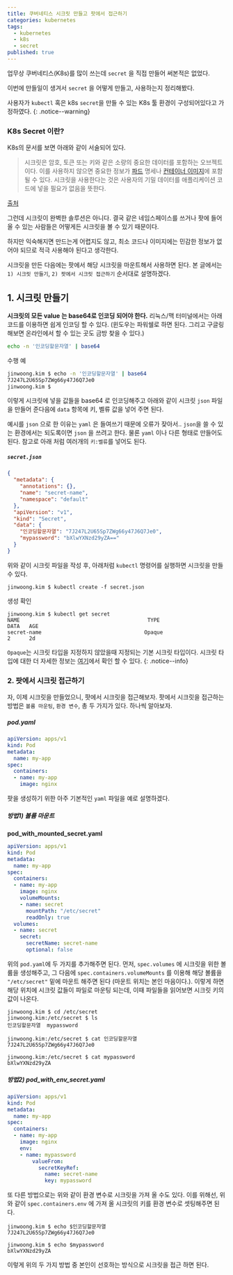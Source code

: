 ```yaml
---
title: 쿠버네티스 시크릿 만들고 팟에서 접근하기
categories: kubernetes
tags:
  - kubernetes
  - k8s
  - secret
published: true
---
```



업무상 쿠버네티스(K8s)를 많이 쓰는데 `secret` 을 직접 만들어 써본적은 없었다.

이번에 만들일이 생겨서 `secret` 을 어떻게 만들고, 사용하는지 정리해봤다.

사용자가 `kubectl` 혹은 k8s `secret`을 만들 수 있는 K8s 툴 환경이 구성되어있다고 가정하였다.
{: .notice--warning}

### K8s Secret 이란?
K8s의 문서를 보면 아래와 같이 서술되어 있다.

>시크릿은 암호, 토큰 또는 키와 같은 소량의 중요한 데이터를 포함하는 오브젝트이다. 이를 사용하지 않으면 중요한 정보가 [파드](https://kubernetes.io/ko/docs/concepts/workloads/pods/) 명세나 [컨테이너 이미지](https://kubernetes.io/ko/docs/reference/glossary/?all=true#term-image)에 포함될 수 있다. 시크릿을 사용한다는 것은 사용자의 기밀 데이터를 애플리케이션 코드에 넣을 필요가 없음을 뜻한다.

[출처](https://kubernetes.io/ko/docs/concepts/configuration/secret/)

그런데 시크릿이 완벽한 솔루션은 아니다. 결국 같은 네임스페이스를 쓰거나 팟에 들어올 수 있는 사람들은 어떻게든 시크릿을 볼 수 있기 때문이다.

하지만 익숙해지면 만드는게 어렵지도 않고, 최소 코드나 이미지에는 민감한 정보가 없어야 되므로 적극 사용해야 된다고 생각한다.

시크릿을 만든 다음에는 팟에서 해당 시크릿을 마운트해서 사용하면 된다. 본 글에서는 `1) 시크릿 만들기`, `2) 팟에서 시크릿 접근하기` 순서대로 설명하겠다.


## 1. 시크릿 만들기


**시크릿의 모든 value 는 base64로 인코딩 되어야 한다.** 리눅스/맥 터미널에서는 아래 코드를 이용하면 쉽게 인코딩 할 수 있다. (윈도우는 파워쉘로 하면 된다. 그리고 구글링 해보면 온라인에서 할 수 있는 곳도 금방 찾을 수 있다.)


```bash
echo -n '인코딩할문자열' | base64
```

수행 예

```bash
jinwoong.kim $ echo -n '인코딩할문자열' | base64
7J247L2U65Sp7ZWg66y47J6Q7Je0
jinwoong.kim $
```

이렇게 시크릿에 넣을 값들을 base64 로 인코딩해주고 아래와 같이 시크릿 `json` 파일을 만들어 준다음에 `data` 항목에 키, 벨류 값을 넣어 주면 된다.

예시를 `json` 으로 한 이유는 `yaml` 은 들여쓰기 때문에 오류가 잦아서.. `json`을 쓸 수 있는 환경에서는 되도록이면  `json` 을 쓰려고 한다. 물론 `yaml` 이나 다른 형태로 만들어도 된다. 참고로 아래 처럼 여러개의 `키:벨류`를 넣어도 된다.


##### `secret.json`
```json
{
  "metadata": {
    "annotations": {},
    "name": "secret-name",
    "namespace": "default"
  },
  "apiVersion": "v1",
  "kind": "Secret",
  "data": {
    "인코딩할문자열": "7J247L2U65Sp7ZWg66y47J6Q7Je0",
    "mypassword": "bXlwYXNzd29yZA=="
  }
}
```

위와 같이 시크릿 파일을 작성 후, 아래처럼 `kubectl` 명령어를 실행하면 시크릿을 만들 수 있다.

```
jinwoong.kim $ kubectl create -f secret.json
```

생성 확인
```
jinwoong.kim $ kubectl get secret
NAME                                         TYPE                                  DATA   AGE
secret-name                                 Opaque                                2      2d
```

`Opaque`는 시크릿 타입을 지정하지 않았을때 지정되는 기본 시크릿 타입이다. 시크릿 타입에 대한 더 자세한 정보는 [여기](https://kubernetes.io/ko/docs/concepts/configuration/secret/#secret-types)에서 확인 할 수 있다.
{: .notice--info}

### 2. 팟에서 시크릿 접근하기

자, 이제 시크릿을 만들었으니, 팟에서 시크릿을 접근해보자. 팟에서 시크릿을 접근하는 방법은 `볼륨 마운팅`, `환경 변수`, 총 두 가지가 있다. 하나씩 알아보자.
##### pod.yaml
```yaml
apiVersion: apps/v1
kind: Pod
metadata:
  name: my-app
spec:
  containers:
  - name: my-app
    image: nginx
```

팟을 생성하기 위한 아주 기본적인 `yaml` 파일을 예로 설명하겠다.

##### 방법1) 볼륨 마운트
**pod_with_mounted_secret.yaml**
```yaml
apiVersion: apps/v1
kind: Pod
metadata:
  name: my-app
spec:
  containers:
  - name: my-app
    image: nginx
    volumeMounts:
    - name: secret
      mountPath: "/etc/secret"
      readOnly: true
  volumes:
  - name: secret
    secret:
      secretName: secret-name
      optional: false
```

위의 `pod.yaml`에 두 가지를 추가해주면 된다. 먼저, `spec.volumes` 에 시크릿을 위한 볼륨을 생성해주고, 그 다음에 `spec.containers.volumeMounts` 를 이용해 해당 볼륨을  `"/etc/secret"` 밑에 마운트 해주면 된다  (마운트 위치는 본인 마음이다.). 이렇게 하면 해당 위치에 시크릿 값들이 파일로 마운팅 되는데, 이때  파일들을 읽어보면 시크릿 키의 값이 나온다. 

```
jinwoong.kim $ cd /etc/secret
jinwoong.kim:/etc/secret $ ls
인코딩할문자열  mypassword

jinwoong.kim:/etc/secret $ cat 인코딩할문자열
7J247L2U65Sp7ZWg66y47J6Q7Je0

jinwoong.kim:/etc/secret $ cat mypassword
bXlwYXNzd29yZA
```

##### 방법2) pod_with_env_secret.yaml
```yaml
apiVersion: apps/v1
kind: Pod
metadata:
  name: my-app
spec:
  containers:
  - name: my-app
    image: nginx
    env:
    - name: mypassword
        valueFrom:
          secretKeyRef:
            name: secret-name
            key: mypassword

```

또 다른 방법으로는 위와 같이 환경 변수로 시크릿을 가져 올 수도 있다. 이를 위해선, 위와 같이 `spec.containers.env` 에  가져 올 시크릿의 키를 환경 변수로 셋팅해주면 된다.

```
jinwoong.kim $ echo $인코딩할문자열
7J247L2U65Sp7ZWg66y47J6Q7Je0

jinwoong.kim $ echo $mypassword
bXlwYXNzd29yZA
```

이렇게 위의 두 가지 방법 중 본인이 선호하는 방식으로 시크릿을 접근 하면 된다.